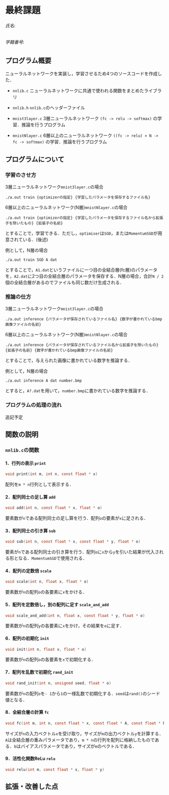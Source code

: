 # 最終課題
###### 氏名:
###### 学籍番号:

## プログラム概要
ニューラルネットワークを実装し，学習させるため4つのソースコードを作成した．
* `nnlib.c`
ニューラルネットワークに共通で使われる関数をまとめたライブラリ

* `nnlib.h`
`nnlib.c`のヘッダーファイル

* `mnist3layer.c`
3層ニューラルネットワーク ``(fc -> relu -> softmax)`` の学習．推論を行うプログラム

* `mnistNlayer.c`
6層以上のニューラルネットワーク ``((fc -> relu) × N -> fc -> softmax)`` の学習．推論を行うプログラム


## プログラムについて
### 学習のさせ方
3層ニューラルネットワーク`mnist3layer.c`の場合
```
./a.out train {optimizerの指定} {学習したパラメータを保存するファイル名}
```
6層以上のニューラルネットワーク(N層)`mnistNlayer.c`の場合
```
./a.out train {optimizerの指定} {学習したパラメータを保存するファイル名から拡張子を除いたもの} {拡張子の名前}
```
とすることで，学習できる．ただし，`optimiser`は`SGD`，または`MomentumSGD`が用意されている．(後述)

例として，N層の場合
```
./a.out train SGD A dat
```
とすることで，`A1.dat`というファイルに一つ目の全結合層(fc層)のパラメータを，`A2.dat`に2つ目の全結合層のパラメータを保存する．N層の場合，合計`N / 2`個の全結合層があるのでファイルも同じ数だけ生成される．
### 推論の仕方
3層ニューラルネットワーク`mnist3layer.c`の場合
```
./a.out inference {パラメータが保存されているファイル名} {数字が書かれているbmp画像ファイルの名前}
```
6層以上のニューラルネットワーク(N層)`mnistNlayer.c`の場合
```
./a.out inference {パラメータが保存されているファイル名から拡張子を除いたもの} {拡張子の名前} {数字が書かれているbmp画像ファイルの名前}
```
とすることで，与えられた画像に書かれている数字を推論する．

例として，N層の場合
```
./a.out inference A dat number.bmp
```
とすると，`A?.dat`を用いて，`number.bmp`に書かれている数字を推論する．
### プログラムの処理の流れ
追記予定



## 関数の説明
### `nnlib.c`の関数
#### 1．行列の表示 `print`
```c
void print(int m, int n, const float * x)
```
配列を`m * n`行列として表示する．
#### 2．配列同士の足し算 `add`
```c
void add(int n, const float * x, float * o)
```
要素数が`n`である配列同士の足し算を行う．配列`o`の要素が`x`に足される．
#### 3．配列同士の引き算 `sub`
```c
void sub(int n, const float * x, const float * y, float * o)
```
要素が`n`である配列同士の引き算を行う．配列`o`に`x`から`y`を引いた結果が代入される形となる．`MomentumSGD`で使用される．
#### 4．配列の定数倍 `scale`
```c
void scale(int n, float x, float * o)
```
要素数が`n`の配列`o`の各要素に`x`をかける．
#### 5．配列を定数倍し，別の配列に足す `scale_and_add`
```c
void scale_and_add(int n, float x, const float * y, float * o)
```
要素数が`n`の配列`y`の各要素に`x`をかけ，その結果を`o`に足す．
#### 6．配列の初期化 `init`
```c
void init(int n, float x, float * o)
```
要素数が`n`の配列`o`の各要素を`x`で初期化する．
#### 7．配列を乱数で初期化 `rand_init`
```c
void rand_init(int n, unsigned seed, float * o)
```
要素数が`n`の配列`o`を`- 1`から`1`の一様乱数で初期化する．`seed`は`rand()`のシード値となる．
#### 8．全結合層の計算 `fc`
```c
void fc(int m, int n, const float * x, const float * A, const float * b, float * y)
```
サイズが`n`の入力ベクトル`x`を受け取り，サイズが`m`の出力ベクトル`y`を計算する．`A`は全結合層の重みパラメータであり，`m * n`の行列を配列に格納したものである．`b`はバイアスパラメータであり，サイズが`m`のベクトルである．
#### 9．活性化関数ReLu `relu`
```c
void relu(int m, const float * x, float * y)
```
## 拡張・改善した点
